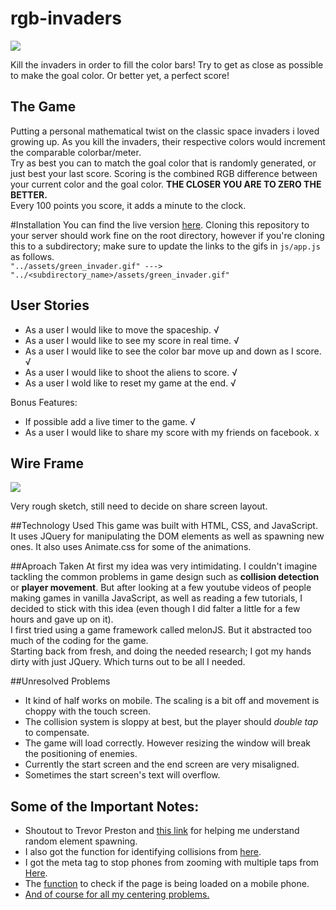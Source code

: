 # rgb-invaders
![](http://i.imgur.com/7O8onoE.gif)

Kill the invaders in order to fill the color bars! Try to get as close as possible to make the goal color. Or better yet, a perfect score!


## The Game

Putting a personal mathematical twist on the classic space invaders i loved growing up. As you kill the invaders, their respective colors would increment the comparable colorbar/meter. <br>
Try as best you can to match the goal color that is randomly generated, or just best your last score. Scoring is the combined RGB difference between your current color and the goal color. **THE CLOSER YOU ARE TO ZERO THE BETTER.** <br>
Every 100 points you score, it adds a minute to the clock.

#Installation
You can find the live version [here](http://fizal.me/rgb-invaders). Cloning this repository to your server should work fine on the root directory, however if you're cloning this to a subdirectory; make sure to update the links to the gifs in `js/app.js` as follows.
<br>
` "../assets/green_invader.gif" ---> "../<subdirectory_name>/assets/green_invader.gif" `

## User Stories
* As a user I would like to move the spaceship. √
* As a user I would like to see my score in real time. √ 
* As a user I would like to see the color bar move up and down as I score. √
* As a user I would like to shoot the aliens to score. √
* As a user I wold like to reset my game at the end. √

Bonus Features:

* If possible add a live timer to the game. √
* As a user I would like to share my score with my friends on facebook. x


## Wire Frame
![](http://i.imgur.com/tO6FJiY.png)

 Very rough sketch, still need to decide on share screen layout. 
 
##Technology Used
This game was built with HTML, CSS, and JavaScript. It uses JQuery for manipulating the DOM elements as well as spawning new ones. It also uses Animate.css for some of the animations. 

##Aproach Taken
At first my idea was very intimidating. I couldn't imagine tackling the common problems in game design such as **collision detection** or **player movement**. But after looking at a few youtube videos of people making games in vanilla JavaScript, as well as reading a few tutorials, I decided to stick with this idea (even though I did falter a little for a few hours and gave up on it). <br>
I first tried using a game framework called melonJS. But it abstracted too much of the coding for the game. <br>
Starting back from fresh, and doing the needed research; I got my hands dirty with just JQuery. Which turns out to be all I needed. 

##Unresolved Problems

* It kind of half works on mobile. The scaling is a bit off and movement is choppy with the touch screen.
* The collision system is sloppy at best, but the player should *double tap* to compensate.  
* The game will load correctly. However resizing the window will break the positioning of enemies. 
* Currently the start screen and the end screen are very misaligned. 
* Sometimes the start screen's text will overflow. 


## Some of the Important Notes:
* Shoutout to Trevor Preston and [this link](http://stackoverflow.com/questions/4796743/random-position-of-divs-in-javascript) for helping me understand random element spawning.  
* I also got the function for identifying collisions from [here](http://stackoverflow.com/questions/5419134/how-to-detect-if-two-divs-touch-with-jquery). 
* I got the meta tag to stop phones from zooming with multiple taps from [Here](https://davidwalsh.name/zoom-mobile-browsers).
* The [function](http://magentohostsolution.com/3-ways-detect-mobile-device-jquery/) to check if the page is being loaded on a mobile phone. 
* [And of course for all my centering problems.](https://codemyviews.com/blog/how-to-center-anything-with-css)

